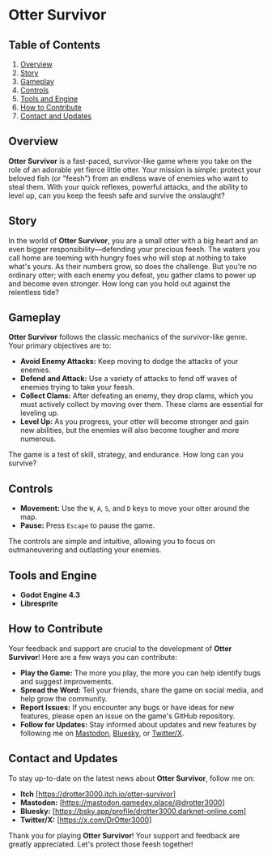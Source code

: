 # Otter Survivor

## Table of Contents
1. [Overview](#overview)
2. [Story](#story)
3. [Gameplay](#gameplay)
4. [Controls](#controls)
5. [Tools and Engine](#tools-and-engine)
6. [How to Contribute](#how-to-contribute)
7. [Contact and Updates](#contact-and-updates)

## Overview
**Otter Survivor** is a fast-paced, survivor-like game where you take on the role of an adorable yet fierce little otter. Your mission is simple: protect your beloved fish (or "feesh") from an endless wave of enemies who want to steal them. With your quick reflexes, powerful attacks, and the ability to level up, can you keep the feesh safe and survive the onslaught?

## Story
In the world of **Otter Survivor**, you are a small otter with a big heart and an even bigger responsibility—defending your precious feesh. The waters you call home are teeming with hungry foes who will stop at nothing to take what's yours. As their numbers grow, so does the challenge. But you’re no ordinary otter; with each enemy you defeat, you gather clams to power up and become even stronger. How long can you hold out against the relentless tide?

## Gameplay
**Otter Survivor** follows the classic mechanics of the survivor-like genre. Your primary objectives are to:
- **Avoid Enemy Attacks:** Keep moving to dodge the attacks of your enemies.
- **Defend and Attack:** Use a variety of attacks to fend off waves of enemies trying to take your feesh.
- **Collect Clams:** After defeating an enemy, they drop clams, which you must actively collect by moving over them. These clams are essential for leveling up.
- **Level Up:** As you progress, your otter will become stronger and gain new abilities, but the enemies will also become tougher and more numerous.

The game is a test of skill, strategy, and endurance. How long can you survive?

## Controls
- **Movement:** Use the `W`, `A`, `S`, and `D` keys to move your otter around the map.
- **Pause:** Press `Escape` to pause the game.

The controls are simple and intuitive, allowing you to focus on outmaneuvering and outlasting your enemies.

## Tools and Engine
- **Godot Engine 4.3**
- **Libresprite**

## How to Contribute
Your feedback and support are crucial to the development of **Otter Survivor**! Here are a few ways you can contribute:
- **Play the Game:** The more you play, the more you can help identify bugs and suggest improvements.
- **Spread the Word:** Tell your friends, share the game on social media, and help grow the community.
- **Report Issues:** If you encounter any bugs or have ideas for new features, please open an issue on the game's GitHub repository.
- **Follow for Updates:** Stay informed about updates and new features by following me on [Mastodon](https://mastodon.gamedev.place/@drotter3000), [Bluesky](https://bsky.app/profile/drotter3000.darknet-online.com), or [Twitter/X](https://x.com/DrOtter3000).

## Contact and Updates
To stay up-to-date on the latest news about **Otter Survivor**, follow me on:
- **Itch** [https://drotter3000.itch.io/otter-survivor]
- **Mastodon:** [https://mastodon.gamedev.place/@drotter3000]
- **Bluesky:** [https://bsky.app/profile/drotter3000.darknet-online.com]
- **Twitter/X:** [https://x.com/DrOtter3000]

Thank you for playing **Otter Survivor**! Your support and feedback are greatly appreciated. Let's protect those feesh together!
